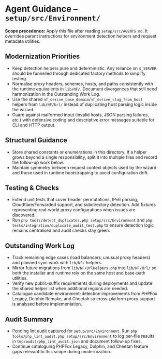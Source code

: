 # Agent Guidance – `setup/src/Environment/`

**Scope precedence:** Apply this file after reading `setup/src/AGENTS.md`. It overrides parent
instructions for environment detection helpers and request metadata utilities.

## Modernization Priorities
- Keep detection helpers pure and deterministic. Any reliance on `$_SERVER` should be funnelled
  through dedicated factory methods to simplify testing.
- Normalise proxy headers, schemes, hosts, and paths consistently with the runtime equivalents in
  `lib/NF/`. Document divergences that still need harmonization in the Outstanding Work Log.
- Use the shared `nf_derive_base_domain`/`nf_derive_slug_from_host` helpers from `lib/NF/Url/`
  instead of duplicating host parsing logic inside the wizard.
- Guard against malformed input (invalid hosts, JSON parsing failures, etc.) with defensive coding
  and descriptive error messages suitable for CLI and HTTP output.

## Structural Guidance
- Store shared constants or enumerations in this directory. If a helper grows beyond a single
  responsibility, split it into multiple files and record the follow-up work below.
- Maintain symmetry between request context objects used by the wizard and those used in runtime
  bootstrapping to avoid configuration drift.

## Testing & Checks
- Extend unit tests that cover header permutations, IPv6 parsing, Cloudflare/Forwarded support, and
  subdirectory detection. Add fixtures representing real-world proxy configurations when issues are
  discovered.
- Run `php tools/detect_duplicates.php setup/src/Environment` and
  `php tests/integration/duplicate_audit_test.php` to ensure detection logic remains centralised and
  audit checks stay green.

## Outstanding Work Log
- Track remaining edge cases (load balancers, unusual proxy headers) and planned sync work with
  `lib/NF/` helpers.
- Mirror future migrations from `lib/NF/UrlHelpers.php` into `lib/NF/Url/` so both the installer and
  runtime rely on the same host and base-path utilities.
- Verify new public-suffix requirements during deployments and update the shared helper list when
  additional regions are needed.
- Catalogue candidate environment-detection improvements from PHPFox Legacy, Dolphin Remake, and
  Cheetah so cross-platform proxy support is analysed before implementation.

## Audit Summary
- Pending lint audit captured for `setup/src/Environment`. Run `php tools/php_lint_audit.php setup/src/Environment` to log per-file results in `tmp/audit/php_lint_audit.json` and document follow-up fixes.
- Continue cataloguing PHPFox Legacy, Dolphin, and Cheetah feature gaps relevant to this scope during modernization.
